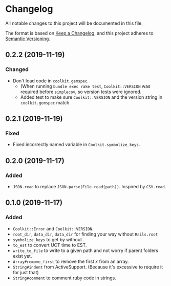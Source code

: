 # Changelog

All notable changes to this project will be documented in this file.

The format is based on [Keep a Changelog](https://keepachangelog.com/en/1.0.0/),
and this project adheres to [Semantic Versioning](https://semver.org/spec/v2.0.0.html).

<!-- ## [Unreleased] -->

## 0.2.2 (2019-11-19)

### Changed

- Don't load code in `coolkit.gemspec`.
    - (When running `bundle exec rake test`, `Coolkit::VERSION` was required before `simplecov`, so version tests were ignored.
    - Added test to make sure `Coolkit::VERSION` and the version string in `coolkit.gemspec` match.


## 0.2.1 (2019-11-19)

### Fixed

- Fixed incorrectly named variable in `Coolkit.symbolize_keys`.

## 0.2.0 (2019-11-17)

### Added

- `JSON.read` to replace `JSON.parse(File.read(path))`. Inspired by `CSV.read`.

## 0.1.0 (2019-11-17)

### Added

- `Coolkit::Error` and `Coolkit::VERSION`.
- `root_dir`, `data_dir`, `data_dir` for finding your way without `Rails.root`
- `symbolize_keys` to get by without .
- `to_est` to convert UCT time to EST.
- `write_to_file` to write to a given path and not worry if parent folders exist yet.
- `Array#remove_first` to remove the first *x* from an array.
- `String#indent` from ActiveSupport. (Because it's excessive to require it for just that)
- `String#comment` to comment ruby code in strings.


